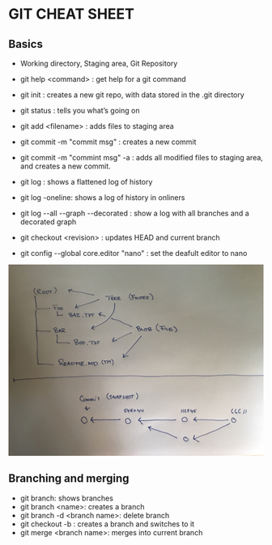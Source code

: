 <!-- JS use if these pages are used as githubpages. can be deleted if used elsewhere -->
<script src="https://code.jquery.com/jquery-3.2.1.min.js"></script>
<script src="../script.js"></script>

# GIT CHEAT SHEET

## Basics
- Working directory, Staging area, Git Repository

- git help \<command\> : get help for a git command   
- git init : creates a new git repo, with data stored in the .git directory
- git status : tells you what’s going on
- git add \<filename\> : adds files to staging area
- git commit -m "commit msg" : creates a new commit
- git commit -m "commint msg" -a : adds all modified files to staging area, and creates a new commit.
- git log : shows a flattened log of history
- git log -oneline: shows a log of history in onliners
- git log --all --graph --decorated : show a log with all branches and a decorated graph 
- git checkout \<revision\> : updates HEAD and current branch
- git config --global core.editor "nano" : set the deafult editor to nano     

    

![](../img/gitdatamodel.jpg)


<!--
![](../img/git_tavle.JPG)
-->
## Branching and merging
- git branch: shows branches
- git branch \<name\>: creates a branch
- git branch -d \<branch name\>: delete branch
- git checkout -b <name>: creates a branch and switches to it
- git merge \<branch name\>: merges into current branch
<!--
    ## Configuration
    - .gitignore: file for specifying which files should not be included in commits
        - [example (simple):](gitignore_simple.txt)
        - [example (IntelliJ):](gitignore.txt)

    ## Remotes (Github)
    - git remote: list remotes
    - git remote -v: list push and fetch remote url
    - git remote set-url \<remote\> \<url\>: changes the online repository url
    - git remote add \<remote\> \<url\>: add a reference to the remote repository 
    - git push \<remote\> \<local branch\>:\<remote branch\>: send objects to remote, and update remote reference
    - git fetch: retrieve objects/references from a remote
    - git pull: same as git fetch; git merge
    - git clone: download repository from remote
    - git branch -r: list remote branches

-->


